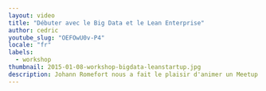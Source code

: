 ```yaml
---
layout: video
title: "Débuter avec le Big Data et le Lean Enterprise"
author: cedric
youtube_slug: "OEFOwU0v-P4"
locale: "fr"
labels:
  - workshop
thumbnail: 2015-01-08-workshop-bigdata-leanstartup.jpg
description: Johann Romefort nous a fait le plaisir d'animer un Meetup dans nos locaux afin de présenter les principes du Lean Enterprise et sa relation étroite avec le big data.
---
```

